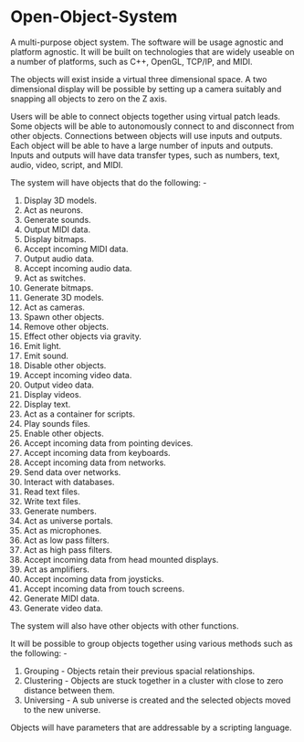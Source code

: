 # Open-Object-System

A multi-purpose object system. The software will be usage agnostic and platform agnostic. It will be built on technologies that are widely useable on a number of platforms, such as C++, OpenGL, TCP/IP, and MIDI.  

The objects will exist inside a virtual three dimensional space. A two dimensional display will be possible by setting up a camera suitably and snapping all objects to zero on the Z axis. 

Users will be able to connect objects together using virtual patch leads. Some objects will be able to autonomously connect to and disconnect from other objects. Connections between objects will use inputs and outputs. Each object will be able to have a large number of inputs and outputs. Inputs and outputs will have data transfer types, such as numbers, text, audio, video, script, and MIDI.

The system will have objects that do the following: -

1. Display 3D models.
2. Act as neurons.
3. Generate sounds.
4. Output MIDI data.
5. Display bitmaps.
6. Accept incoming MIDI data.
7. Output audio data.
8. Accept incoming audio data.
9. Act as switches.
10. Generate bitmaps.
11. Generate 3D models.
12. Act as cameras.
13. Spawn other objects.
14. Remove other objects.
15. Effect other objects via gravity.
16. Emit light.
17. Emit sound.
18. Disable other objects.
19. Accept incoming video data.
20. Output video data.
21. Display videos.
22. Display text.
23. Act as a container for scripts.
24. Play sounds files.
25. Enable other objects.
26. Accept incoming data from pointing devices.
27. Accept incoming data from keyboards.
28. Accept incoming data from networks.
29. Send data over networks.
30. Interact with databases.
31. Read text files.
32. Write text files.
33. Generate numbers.
34. Act as universe portals.
35. Act as microphones.
36. Act as low pass filters.
37. Act as high pass filters.
38. Accept incoming data from head mounted displays.
39. Act as amplifiers.
40. Accept incoming data from joysticks.
41. Accept incoming data from touch screens.
42. Generate MIDI data.
43. Generate video data.

The system will also have other objects with other functions.

It will be possible to group objects together using various methods such as the following: -

1. Grouping - Objects retain their previous spacial relationships.
2. Clustering - Objects are stuck together in a cluster with close to zero distance between them.
3. Universing - A sub universe is created and the selected objects moved to the new universe.

Objects will have parameters that are addressable by a scripting language.
